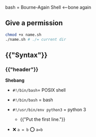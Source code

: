 bash = Bourne-Again Shell <--bone again

## Give a permission
```bash
chmod +x name.sh
./name.sh # ./= current dir
```
## {{"Syntax"}}

### {{"header"}}

**Shebang**
* `#!/bin/bash`= POSIX shell
* `#!/bin/bash` = bash
* `#!/usr/bin/env python3` = python 3

    * {{"Put the first line."}}


* ❌️ `a = b` ⭕️ `a=b`